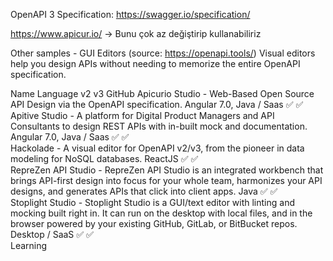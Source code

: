 OpenAPI 3 Specification:
https://swagger.io/specification/

https://www.apicur.io/ -> Bunu çok az değiştirip kullanabiliriz

Other samples - GUI Editors (source: https://openapi.tools/)
Visual editors help you design APIs without needing to memorize the entire OpenAPI specification.

Name	Language	v2	v3	GitHub
Apicurio Studio - Web-Based Open Source API Design via the OpenAPI specification.	Angular 7.0, Java / Saas	✅	✅	
Apitive Studio - A platform for Digital Product Managers and API Consultants to design REST APIs with in-built mock and documentation.	Angular 7.0, Java / Saas	✅	✅	
Hackolade - A visual editor for OpenAPI v2/v3, from the pioneer in data modeling for NoSQL databases.	ReactJS	✅	✅	
RepreZen API Studio - RepreZen API Studio is an integrated workbench that brings API-first design into focus for your whole team, harmonizes your API designs, and generates APIs that click into client apps.	Java	✅	✅	
Stoplight Studio - Stoplight Studio is a GUI/text editor with linting and mocking built right in. It can run on the desktop with local files, and in the browser powered by your existing GitHub, GitLab, or BitBucket repos.	Desktop / SaaS	✅	✅	
Learning